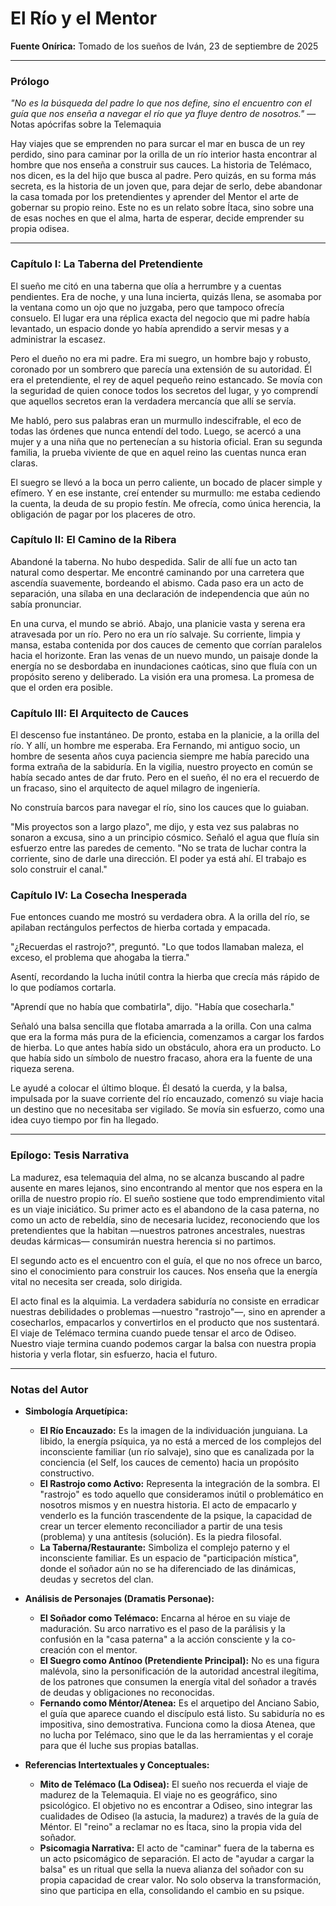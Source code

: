 # **El Río y el Mentor**

**Fuente Onírica:** Tomado de los sueños de Iván, 23 de septiembre de 2025

---

### **Prólogo**

*"No es la búsqueda del padre lo que nos define, sino el encuentro con el guía que nos enseña a navegar el río que ya fluye dentro de nosotros."* — Notas apócrifas sobre la Telemaquia

Hay viajes que se emprenden no para surcar el mar en busca de un rey perdido, sino para caminar por la orilla de un río interior hasta encontrar al hombre que nos enseña a construir sus cauces. La historia de Telémaco, nos dicen, es la del hijo que busca al padre. Pero quizás, en su forma más secreta, es la historia de un joven que, para dejar de serlo, debe abandonar la casa tomada por los pretendientes y aprender del Mentor el arte de gobernar su propio reino. Este no es un relato sobre Ítaca, sino sobre una de esas noches en que el alma, harta de esperar, decide emprender su propia odisea.

---

### **Capítulo I: La Taberna del Pretendiente**

El sueño me citó en una taberna que olía a herrumbre y a cuentas pendientes. Era de noche, y una luna incierta, quizás llena, se asomaba por la ventana como un ojo que no juzgaba, pero que tampoco ofrecía consuelo. El lugar era una réplica exacta del negocio que mi padre había levantado, un espacio donde yo había aprendido a servir mesas y a administrar la escasez.

Pero el dueño no era mi padre. Era mi suegro, un hombre bajo y robusto, coronado por un sombrero que parecía una extensión de su autoridad. Él era el pretendiente, el rey de aquel pequeño reino estancado. Se movía con la seguridad de quien conoce todos los secretos del lugar, y yo comprendí que aquellos secretos eran la verdadera mercancía que allí se servía.

Me habló, pero sus palabras eran un murmullo indescifrable, el eco de todas las órdenes que nunca entendí del todo. Luego, se acercó a una mujer y a una niña que no pertenecían a su historia oficial. Eran su segunda familia, la prueba viviente de que en aquel reino las cuentas nunca eran claras.

El suegro se llevó a la boca un perro caliente, un bocado de placer simple y efímero. Y en ese instante, creí entender su murmullo: me estaba cediendo la cuenta, la deuda de su propio festín. Me ofrecía, como única herencia, la obligación de pagar por los placeres de otro.

### **Capítulo II: El Camino de la Ribera**

Abandoné la taberna. No hubo despedida. Salir de allí fue un acto tan natural como despertar. Me encontré caminando por una carretera que ascendía suavemente, bordeando el abismo. Cada paso era un acto de separación, una sílaba en una declaración de independencia que aún no sabía pronunciar.

En una curva, el mundo se abrió. Abajo, una planicie vasta y serena era atravesada por un río. Pero no era un río salvaje. Su corriente, limpia y mansa, estaba contenida por dos cauces de cemento que corrían paralelos hacia el horizonte. Eran las venas de un nuevo mundo, un paisaje donde la energía no se desbordaba en inundaciones caóticas, sino que fluía con un propósito sereno y deliberado. La visión era una promesa. La promesa de que el orden era posible.

### **Capítulo III: El Arquitecto de Cauces**

El descenso fue instantáneo. De pronto, estaba en la planicie, a la orilla del río. Y allí, un hombre me esperaba. Era Fernando, mi antiguo socio, un hombre de sesenta años cuya paciencia siempre me había parecido una forma extraña de la sabiduría. En la vigilia, nuestro proyecto en común se había secado antes de dar fruto. Pero en el sueño, él no era el recuerdo de un fracaso, sino el arquitecto de aquel milagro de ingeniería.

No construía barcos para navegar el río, sino los cauces que lo guiaban.

"Mis proyectos son a largo plazo", me dijo, y esta vez sus palabras no sonaron a excusa, sino a un principio cósmico. Señaló el agua que fluía sin esfuerzo entre las paredes de cemento. "No se trata de luchar contra la corriente, sino de darle una dirección. El poder ya está ahí. El trabajo es solo construir el canal."

### **Capítulo IV: La Cosecha Inesperada**

Fue entonces cuando me mostró su verdadera obra. A la orilla del río, se apilaban rectángulos perfectos de hierba cortada y empacada.

"¿Recuerdas el rastrojo?", preguntó. "Lo que todos llamaban maleza, el exceso, el problema que ahogaba la tierra."

Asentí, recordando la lucha inútil contra la hierba que crecía más rápido de lo que podíamos cortarla.

"Aprendí que no había que combatirla", dijo. "Había que cosecharla."

Señaló una balsa sencilla que flotaba amarrada a la orilla. Con una calma que era la forma más pura de la eficiencia, comenzamos a cargar los fardos de hierba. Lo que antes había sido un obstáculo, ahora era un producto. Lo que había sido un símbolo de nuestro fracaso, ahora era la fuente de una riqueza serena.

Le ayudé a colocar el último bloque. Él desató la cuerda, y la balsa, impulsada por la suave corriente del río encauzado, comenzó su viaje hacia un destino que no necesitaba ser vigilado. Se movía sin esfuerzo, como una idea cuyo tiempo por fin ha llegado.

---

### **Epílogo: Tesis Narrativa**

La madurez, esa telemaquia del alma, no se alcanza buscando al padre ausente en mares lejanos, sino encontrando al mentor que nos espera en la orilla de nuestro propio río. El sueño sostiene que todo emprendimiento vital es un viaje iniciático. Su primer acto es el abandono de la casa paterna, no como un acto de rebeldía, sino de necesaria lucidez, reconociendo que los pretendientes que la habitan —nuestros patrones ancestrales, nuestras deudas kármicas— consumirán nuestra herencia si no partimos.

El segundo acto es el encuentro con el guía, el que no nos ofrece un barco, sino el conocimiento para construir los cauces. Nos enseña que la energía vital no necesita ser creada, solo dirigida.

El acto final es la alquimia. La verdadera sabiduría no consiste en erradicar nuestras debilidades o problemas —nuestro "rastrojo"—, sino en aprender a cosecharlos, empacarlos y convertirlos en el producto que nos sustentará. El viaje de Telémaco termina cuando puede tensar el arco de Odiseo. Nuestro viaje termina cuando podemos cargar la balsa con nuestra propia historia y verla flotar, sin esfuerzo, hacia el futuro.

---

### **Notas del Autor**

*   **Simbología Arquetípica:**
    *   **El Río Encauzado:** Es la imagen de la individuación junguiana. La libido, la energía psíquica, ya no está a merced de los complejos del inconsciente familiar (un río salvaje), sino que es canalizada por la conciencia (el Self, los cauces de cemento) hacia un propósito constructivo.
    *   **El Rastrojo como Activo:** Representa la integración de la sombra. El "rastrojo" es todo aquello que consideramos inútil o problemático en nosotros mismos y en nuestra historia. El acto de empacarlo y venderlo es la función trascendente de la psique, la capacidad de crear un tercer elemento reconciliador a partir de una tesis (problema) y una antítesis (solución). Es la piedra filosofal.
    *   **La Taberna/Restaurante:** Simboliza el complejo paterno y el inconsciente familiar. Es un espacio de "participación mística", donde el soñador aún no se ha diferenciado de las dinámicas, deudas y secretos del clan.

*   **Análisis de Personajes (Dramatis Personae):**
    *   **El Soñador como Telémaco:** Encarna al héroe en su viaje de maduración. Su arco narrativo es el paso de la parálisis y la confusión en la "casa paterna" a la acción consciente y la co-creación con el mentor.
    *   **El Suegro como Antínoo (Pretendiente Principal):** No es una figura malévola, sino la personificación de la autoridad ancestral ilegítima, de los patrones que consumen la energía vital del soñador a través de deudas y obligaciones no reconocidas.
    *   **Fernando como Méntor/Atenea:** Es el arquetipo del Anciano Sabio, el guía que aparece cuando el discípulo está listo. Su sabiduría no es impositiva, sino demostrativa. Funciona como la diosa Atenea, que no lucha por Telémaco, sino que le da las herramientas y el coraje para que él luche sus propias batallas.

*   **Referencias Intertextuales y Conceptuales:**
    *   **Mito de Telémaco (La Odisea):** El sueño nos recuerda el viaje de madurez de la Telemaquia. El viaje no es geográfico, sino psicológico. El objetivo no es encontrar a Odiseo, sino integrar las cualidades de Odiseo (la astucia, la madurez) a través de la guía de Méntor. El "reino" a reclamar no es Ítaca, sino la propia vida del soñador.
    *   **Psicomagia Narrativa:** El acto de "caminar" fuera de la taberna es un acto psicomágico de separación. El acto de "ayudar a cargar la balsa" es un ritual que sella la nueva alianza del soñador con su propia capacidad de crear valor. No solo observa la transformación, sino que participa en ella, consolidando el cambio en su psique.